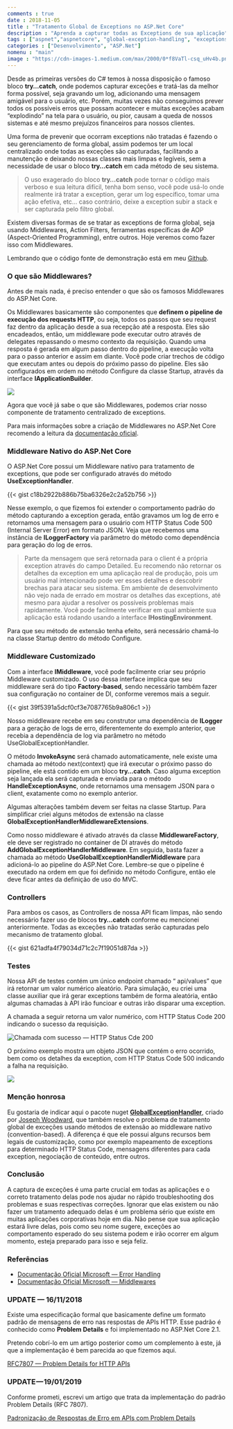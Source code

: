 ```yaml
---
comments : true
date : 2018-11-05
title : "Tratamento Global de Exceptions no ASP.Net Core"
description : "Aprenda a capturar todas as Exceptions de sua aplicação"
tags : ["aspnet","aspnetcore", "global-exception-handling", "exceptions"]
categories : ["Desenvolvimento", "ASP.Net"]
nomenu : "main"
image : "https://cdn-images-1.medium.com/max/2000/0*f8VaTl-csq_uHv4b.png"
---
```


Desde as primeiras versões do C# temos à nossa disposição o famoso bloco **try…catch**, onde podemos capturar exceções e tratá-las da melhor forma possível, seja gravando um log, adicionando uma mensagem amigável para o usuário, etc. Porém, muitas vezes não conseguimos prever todos os possíveis erros que possam acontecer e muitas exceções acabam “explodindo” na tela para o usuário, ou pior, causam a queda de nossos sistemas e até mesmo prejuízos financeiros para nossos clientes.

Uma forma de prevenir que ocorram exceptions não tratadas é fazendo o seu gerenciamento de forma global, assim podemos ter um local centralizado onde todas as exceções são capturadas, facilitando a manutenção e deixando nossas classes mais limpas e legíveis, sem a necessidade de usar o bloco **try…catch** em cada método de seu sistema.
>  O uso exagerado do bloco **try…catch** pode tornar o código mais verboso e sua leitura difícil, tenha bom senso, você pode usá-lo onde realmente irá tratar a exception, gerar um log específico, tomar uma ação efetiva, etc… caso contrário, deixe a exception subir a stack e ser capturada pelo filtro global.

Existem diversas formas de se tratar as exceptions de forma global, seja usando Middlewares, Action Filters, ferramentas específicas de AOP (Aspect-Oriented Programming), entre outros. Hoje veremos como fazer isso com Middlewares.

Lembrando que o código fonte de demonstração está em meu [Github](https://github.com/wellingtonjhn/DemoGlobalExceptionHandling).

### O que são Middlewares?

Antes de mais nada, é preciso entender o que são os famosos Middlewares do ASP.Net Core.

Os Middlewares basicamente são componentes que **definem o pipeline de execução dos requests HTTP**, ou seja, todos os passos que seu request faz dentro da aplicação desde a sua recepção até a resposta. Eles são encadeados, então, um middleware pode executar outro através de delegates repassando o mesmo contexto da requisição. Quando uma resposta é gerada em algum passo dentro do pipeline, a execução volta para o  passo anterior e assim em diante. Você pode criar trechos de código que executam antes ou depois do próximo passo do pipeline. Eles são configurados em ordem no método Configure da classe Startup, através da interface **IApplicationBuilder**.

![](https://cdn-images-1.medium.com/max/2000/0*3Flzz4VWl30if5Q5)

Agora que você já sabe o que são Middlewares, podemos criar nosso componente de tratamento centralizado de exceptions.

Para mais informações sobre a criação de Middlewares no ASP.Net Core recomendo a leitura da [documentação oficial](https://docs.microsoft.com/en-us/aspnet/core/fundamentals/middleware/?view=aspnetcore-2.1).

### Middleware Nativo do ASP.Net Core

O ASP.Net Core possui um Middleware nativo para tratamento de exceptions, que pode ser configurado através do método **UseExceptionHandler**.

{{< gist c18b2922b886b75ba6326e2c2a52b756 >}}

Nesse exemplo, o que fizemos foi extender o comportamento padrão do método capturando a exception gerada, então gravamos um log de erro e retornamos uma mensagem para o usuário com HTTP Status Code 500 (Internal Server Error) em formato JSON. Veja que recebemos uma instância de **ILoggerFactory** via parâmetro do método como dependência para geração do log de erros.
>  Parte da mensagem que será retornada para o client é a própria exception através do campo Detailed. Eu recomendo não retornar os detalhes da exception em uma aplicação real de produção, pois um usuário mal intencionado pode ver esses detalhes e descobrir brechas para atacar seu sistema. Em ambiente de desenvolvimento não vejo nada de errado em mostrar os detalhes das exceptions, até mesmo para ajudar a resolver os possíveis problemas mais rapidamente. Você pode facilmente verificar em qual ambiente sua aplicação está rodando usando a interface **IHostingEnvironment**.

Para que seu método de extensão tenha efeito, será necessário chamá-lo na classe Startup dentro do método Configure.

### Middleware Customizado

Com a interface **IMiddleware**, você pode facilmente criar seu próprio Middleware customizado. O uso dessa interface implica que seu middleware será do tipo **Factory-based**, sendo necessário também fazer sua configuração no container de DI, conforme veremos mais a seguir. 

{{< gist 39f5391a5dcf0cf3e7087765b9a806c1 >}}

Nosso middleware recebe em seu construtor uma dependência de **ILogger** para a geração de logs de erro, diferentemente do exemplo anterior, que recebia a dependência de log via parâmetro no método UseGlobalExceptionHandler. 

O método **InvokeAsync** será chamado automaticamente, nele existe uma chamada ao método next(context) que irá executar o próximo passo do pipeline, ele está contido em um bloco **try…catch**. Caso alguma exception seja lançada ela será capturada e enviada para o método **HandleExceptionAsync**, onde retornamos uma mensagem JSON para o client, exatamente como no exemplo anterior.

Algumas alterações também devem ser feitas na classe Startup. Para simplificar criei alguns métodos de extensão na classe **GlobalExceptionHandlerMiddlewareExtensions**.

Como nosso middleware é ativado através da classe **MiddlewareFactory**, ele deve ser registrado no container de DI através do método **AddGlobalExceptionHandlerMiddleware**. Em seguida, basta fazer a chamada ao método **UseGlobalExceptionHandlerMiddleware** para adicioná-lo ao pipeline do ASP.Net Core. Lembre-se que o pipeline é executado na ordem em que foi definido no método Configure, então ele deve ficar antes da definição de uso do MVC.

### Controllers

Para ambos os casos, as Controllers de nossa API ficam limpas, não sendo necessário fazer uso de blocos **try…catch** conforme eu mencionei anteriormente. Todas as exceções não tratadas serão capturadas pelo mecanismo de tratamento global.

{{< gist 621adfa4f79034d71c2c7f19051d87da >}}

### Testes

Nossa API de testes contém um único endpoint chamado “ api/values” que irá retornar um valor numérico aleatório. Para simulação, eu criei uma classe auxiliar que irá gerar exceptions também de forma aleatória, então algumas chamadas à API irão funcioar e outras irão disparar uma exception.

A chamada a seguir retorna um valor numérico, com HTTP Status Code 200 indicando o sucesso da requisição.

![Chamada com sucesso — HTTP Status Cde 200](https://cdn-images-1.medium.com/max/2522/1*gaaSIisdsXRa5xeVW4VxJw.png)

O próximo exemplo mostra um objeto JSON que contém o erro ocorrido, bem como os detalhes da exception, com HTTP Status Code 500 indicando a falha na requisição.

![](https://cdn-images-1.medium.com/max/3314/1*afsmG73BfkbslD5TLw0M_w.png)

### Menção honrosa

Eu gostaria de indicar aqui o pacote nuget **[GlobalExceptionHandler](https://www.nuget.org/packages/GlobalExceptionHandler)**, criado por [Joseph Woodward](http://josephwoodward.co.uk), que também resolve o problema de tratamento global de exceções usando métodos de extensão ao middleware nativo (convention-based). A diferença é que ele possui alguns recursos bem legais de customização, como por exemplo mapeamento de exceptions para determinado HTTP Status Code, mensagens diferentes para cada exception, negociação de conteúdo, entre outros.

### Conclusão

A captura de exceções é uma parte crucial em todas as aplicações e o correto tratamento delas pode nos ajudar no rápido troubleshooting dos problemas e suas respectivas correções. Ignorar que elas existem ou não fazer um tratamento adequado delas é um problema sério que existe em muitas aplicações corporativas hoje em dia. Não pense que sua aplicação estará livre delas, pois como seu nome sugere, exceções ao comportamento esperado do seu sistema podem e irão ocorrer em algum momento, esteja preparado para isso e seja feliz.

### Referências

* [Documentação Oficial Microsoft — Error Handling](https://docs.microsoft.com/en-us/aspnet/core/fundamentals/error-handling?view=aspnetcore-2.1)
* [Documentação Oficial Microsoft — Middlewares](https://docs.microsoft.com/en-us/aspnet/core/fundamentals/middleware/?view=aspnetcore-2.1)

### UPDATE — 16/11/2018

Existe uma especificação formal que basicamente define um formato padrão de mensagens de erro nas respostas de APIs HTTP. Esse padrão é conhecido como **Problem Details** e foi implementado no ASP.Net Core 2.1.

Pretendo cobrí-lo em um artigo posterior como um complemento à este, já que a implementação é bem parecida ao que fizemos aqui.

[RFC7807 — Problem Details for HTTP APIs](https://tools.ietf.org/html/rfc7807)

### UPDATE — 19/01/2019

Conforme prometi, escrevi um artigo que trata da implementação do padrão Problem Details (RFC 7807).

[Padronização de Respostas de Erro em APIs com Problem Details](https://www.wellingtonjhn.com/posts/padroniza%C3%A7%C3%A3o-de-respostas-de-erro-em-apis-com-problem-details/)